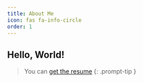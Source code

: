 ```yaml
---
title: About Me
icon: fas fa-info-circle
order: 1
---
```

## Hello, World!

> You can [get the resume](/assets/docs/main.pdf)
{: .prompt-tip }